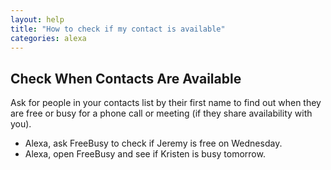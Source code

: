 ```yaml
---
layout: help
title: "How to check if my contact is available"
categories: alexa
---
```


## Check When Contacts Are Available

Ask for people in your contacts list by their first name to find out when they are free or busy for a phone call or meeting (if they share availability with you).

 - Alexa, ask FreeBusy to check if Jeremy is free on Wednesday.
 - Alexa, open FreeBusy and see if Kristen is busy tomorrow.
